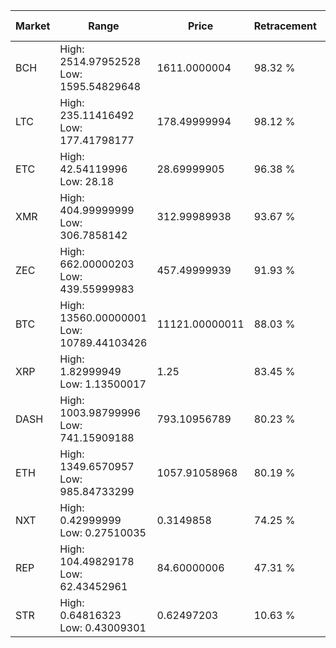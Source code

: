 | Market | Range | Price| Retracement | Doubles to 50% |
| --- | --- | --- | --- | --- |
| BCH | High: 2514.97952528<br />Low: 1595.54829648 | 1611.0000004 | 98.32 % | 1.28 |
| LTC | High: 235.11416492<br />Low: 177.41798177 | 178.49999994 | 98.12 % | 1.16 |
| ETC | High: 42.54119996<br />Low: 28.18 | 28.69999905 | 96.38 % | 1.23 |
| XMR | High: 404.99999999<br />Low: 306.7858142 | 312.99989938 | 93.67 % | 1.14 |
| ZEC | High: 662.00000203<br />Low: 439.55999983 | 457.49999939 | 91.93 % | 1.20 |
| BTC | High: 13560.00000001<br />Low: 10789.44103426 | 11121.00000011 | 88.03 % | 1.09 |
| XRP | High: 1.82999949<br />Low: 1.13500017 | 1.25 | 83.45 % | 1.19 |
| DASH | High: 1003.98799996<br />Low: 741.15909188 | 793.10956789 | 80.23 % | 1.10 |
| ETH | High: 1349.6570957<br />Low: 985.84733299 | 1057.91058968 | 80.19 % | 1.10 |
| NXT | High: 0.42999999<br />Low: 0.27510035 | 0.3149858 | 74.25 % | 1.12 |
| REP | High: 104.49829178<br />Low: 62.43452961 | 84.60000006 | 47.31 % | 0.00 |
| STR | High: 0.64816323<br />Low: 0.43009301 | 0.62497203 | 10.63 % | 0.00 |
